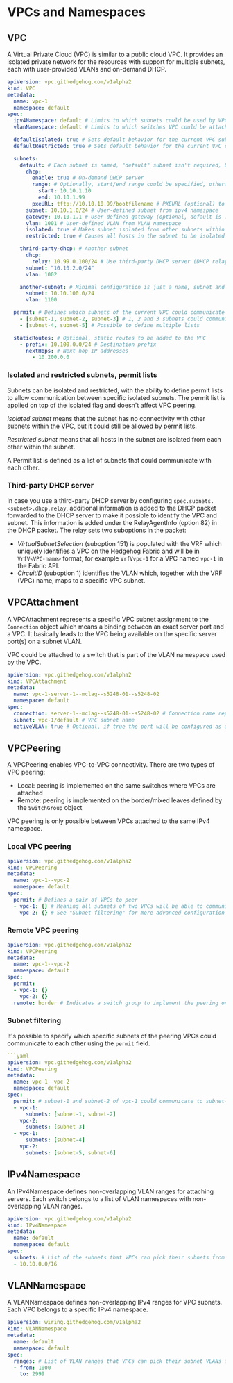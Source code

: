 # VPCs and Namespaces

## VPC

A Virtual Private Cloud (VPC) is similar to a public cloud VPC. It provides an isolated private network for the
resources with support for multiple subnets, each with user-provided VLANs and on-demand DHCP.

```yaml
apiVersion: vpc.githedgehog.com/v1alpha2
kind: VPC
metadata:
  name: vpc-1
  namespace: default
spec:
  ipv4Namespace: default # Limits to which subnets could be used by VPC to guarantee non-overlapping IPv4 ranges
  vlanNamespace: default # Limits to which switches VPC could be attached to guarantee non-overlapping VLANs

  defaultIsolated: true # Sets default behavior for the current VPC subnets to be isolated
  defaultRestricted: true # Sets default behavior for the current VPC subnets to be restricted

  subnets:
    default: # Each subnet is named, "default" subnet isn't required, but actively used by CLI
      dhcp:
        enable: true # On-demand DHCP server
        range: # Optionally, start/end range could be specified, otherwise all available IPs are used
          start: 10.10.1.10
          end: 10.10.1.99
        pxeURL: tftp://10.10.10.99/bootfilename # PXEURL (optional) to identify the PXE server to use to boot hosts; HTTP query strings are not supported
      subnet: 10.10.1.0/24 # User-defined subnet from ipv4 namespace
      gateway: 10.10.1.1 # User-defined gateway (optional, default is .1)
      vlan: 1001 # User-defined VLAN from VLAN namespace
      isolated: true # Makes subnet isolated from other subnets within the VPC (doesn't affect VPC peering)
      restricted: true # Causes all hosts in the subnet to be isolated from each other

    thrird-party-dhcp: # Another subnet
      dhcp:
        relay: 10.99.0.100/24 # Use third-party DHCP server (DHCP relay configuration), access to it could be enabled using StaticExternal connection
      subnet: "10.10.2.0/24"
      vlan: 1002

    another-subnet: # Minimal configuration is just a name, subnet and VLAN
      subnet: 10.10.100.0/24
      vlan: 1100

  permit: # Defines which subnets of the current VPC could communicate to each other, applied on top of subnets "isolated" flag (doesn't affect VPC peering)
    - [subnet-1, subnet-2, subnet-3] # 1, 2 and 3 subnets could communicate to each other
    - [subnet-4, subnet-5] # Possible to define multiple lists

  staticRoutes: # Optional, static routes to be added to the VPC
    - prefix: 10.100.0.0/24 # Destination prefix
      nextHops: # Next hop IP addresses
        - 10.200.0.0
```

### Isolated and restricted subnets, permit lists

Subnets can be isolated and restricted, with the ability to define permit lists to allow communication between specific
isolated subnets. The permit list is applied on top of the isolated flag and doesn't affect VPC peering.

_Isolated subnet_ means that the subnet has no connectivity with other subnets within the VPC, but it could still be
allowed by permit lists.

_Restricted subnet_ means that all hosts in the subnet are isolated from each other within the subnet.

A Permit list is defined as a list of subnets that could communicate with each other.

### Third-party DHCP server

In case you use a third-party DHCP server by configuring `spec.subnets.<subnet>.dhcp.relay`, additional information is
added to the DHCP packet forwarded to the DHCP server to make it possible to identify the VPC and subnet. This
information is added under the RelayAgentInfo (option 82) in the DHCP packet. The relay sets two suboptions in the
packet:

* _VirtualSubnetSelection_ (suboption 151) is populated with the VRF which uniquely identifies a VPC on the Hedgehog
  Fabric and will be in `VrfV<VPC-name>` format, for example `VrfVvpc-1` for a VPC named `vpc-1` in the Fabric API.
* _CircuitID_ (suboption 1) identifies the VLAN which, together with the VRF (VPC) name, maps to a specific VPC subnet.

## VPCAttachment

A VPCAttachment represents a specific VPC subnet assignment to the `Connection` object which means a binding between an
exact server port and a VPC.
It basically leads to the VPC being available on the specific server port(s) on a subnet VLAN.

VPC could be attached to a switch that is part of the VLAN namespace used by the VPC.

```yaml
apiVersion: vpc.githedgehog.com/v1alpha2
kind: VPCAttachment
metadata:
  name: vpc-1-server-1--mclag--s5248-01--s5248-02
  namespace: default
spec:
  connection: server-1--mclag--s5248-01--s5248-02 # Connection name representing the server port(s)
  subnet: vpc-1/default # VPC subnet name
  nativeVLAN: true # Optional, if true the port will be configured as a native VLAN port (untagged)
```

## VPCPeering

A VPCPeering enables VPC-to-VPC connectivity. There are two types of VPC peering:

* Local: peering is implemented on the same switches where VPCs are attached
* Remote: peering is implemented on the border/mixed leaves defined by the `SwitchGroup` object

VPC peering is only possible between VPCs attached to the same IPv4 namespace.

### Local VPC peering

```yaml
apiVersion: vpc.githedgehog.com/v1alpha2
kind: VPCPeering
metadata:
  name: vpc-1--vpc-2
  namespace: default
spec:
  permit: # Defines a pair of VPCs to peer
  - vpc-1: {} # Meaning all subnets of two VPCs will be able to communicate with each other
    vpc-2: {} # See "Subnet filtering" for more advanced configuration
```

### Remote VPC peering

```yaml
apiVersion: vpc.githedgehog.com/v1alpha2
kind: VPCPeering
metadata:
  name: vpc-1--vpc-2
  namespace: default
spec:
  permit:
  - vpc-1: {}
    vpc-2: {}
  remote: border # Indicates a switch group to implement the peering on
```

### Subnet filtering

It's possible to specify which specific subnets of the peering VPCs could communicate to each other using the `permit`
field.

```yaml
```yaml
apiVersion: vpc.githedgehog.com/v1alpha2
kind: VPCPeering
metadata:
  name: vpc-1--vpc-2
  namespace: default
spec:
  permit: # subnet-1 and subnet-2 of vpc-1 could communicate to subnet-3 of vpc-2 as well as subnet-4 of vpc-2 could communicate to subnet-5 and subnet-6 of vpc-2
  - vpc-1:
      subnets: [subnet-1, subnet-2]
    vpc-2:
      subnets: [subnet-3]
  - vpc-1:
      subnets: [subnet-4]
    vpc-2:
      subnets: [subnet-5, subnet-6]
```

## IPv4Namespace

An IPv4Namespace defines non-overlapping VLAN ranges for attaching servers. Each switch belongs to a list of VLAN
namespaces with non-overlapping VLAN ranges.

```yaml
apiVersion: vpc.githedgehog.com/v1alpha2
kind: IPv4Namespace
metadata:
  name: default
  namespace: default
spec:
  subnets: # List of the subnets that VPCs can pick their subnets from
  - 10.10.0.0/16
```

## VLANNamespace

A VLANNamespace defines non-overlapping IPv4 ranges for VPC subnets. Each VPC belongs to a specific IPv4 namespace.

```yaml
apiVersion: wiring.githedgehog.com/v1alpha2
kind: VLANNamespace
metadata:
  name: default
  namespace: default
spec:
  ranges: # List of VLAN ranges that VPCs can pick their subnet VLANs from
  - from: 1000
    to: 2999
```
